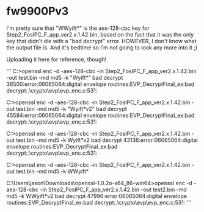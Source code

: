 # fw9900Pv3

I'm pretty sure that "WWyift*" is the aes-128-cbc key for Step2_FosIPC_F_app_ver2.x.1.42.bin, based on the fact that it was the only key that didn't die with a "bad decrypt" error. HOWEVER, I don't know what the output file is. And it's bedtime so I'm not going to look any more into it ;)

Uploading it here for reference, though!

'''
C:\>openssl enc -d -aes-128-cbc -in Step2_FosIPC_F_app_ver2.x.1.42.bin -out test.bin -md md5 -k "Wyift*"
bad decrypt
36500:error:06065064:digital envelope routines:EVP_DecryptFinal_ex:bad decrypt:.\crypto\evp\evp_enc.c:531:

C:\>openssl enc -d -aes-128-cbc -in Step2_FosIPC_F_app_ver2.x.1.42.bin -out test.bin -md md5 -k "Wyift*v2"
bad decrypt
45584:error:06065064:digital envelope routines:EVP_DecryptFinal_ex:bad decrypt:.\crypto\evp\evp_enc.c:531:

C:\>openssl enc -d -aes-128-cbc -in Step2_FosIPC_F_app_ver2.x.1.42.bin -out test.bin -md md5 -k Wyift*v2
bad decrypt
43136:error:06065064:digital envelope routines:EVP_DecryptFinal_ex:bad decrypt:.\crypto\evp\evp_enc.c:531:

C:\>openssl enc -d -aes-128-cbc -in Step2_FosIPC_F_app_ver2.x.1.42.bin -out test.bin -md md5 -k WWyift*

C:\Users\jason\Downloads\openssl-1.0.2o-x64_86-win64>openssl enc -d -aes-128-cbc -in Step2_FosIPC_F_app_ver2.x.1.42.bin -out test2.bin -md md5 -k WWyift*v2
bad decrypt
47996:error:06065064:digital envelope routines:EVP_DecryptFinal_ex:bad decrypt:.\crypto\evp\evp_enc.c:531:
'''
